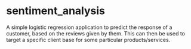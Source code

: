# sentiment_analysis
A simple logistic regression application to predict the response of a customer, based on the reviews given by them. This can then be used to target a specific client base for some particular products/services.
